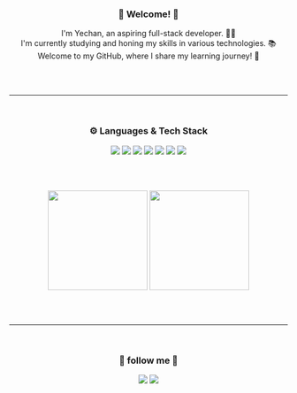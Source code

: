 <div align=center>
<h3> 🌈 Welcome! 🌈 </h3>
I'm Yechan, an aspiring full-stack developer. 👨‍💻 <br />
I'm currently studying and honing my skills in various technologies. 📚 <br />
Welcome to my GitHub, where I share my learning journey! 🚀
</div>

<br/><br/>

---

<br />

<div align=center>
<h3> ⚙️ Languages & Tech Stack </h3>
<img src="https://img.shields.io/badge/Javascript-F7DF1E?style=flat-square&logo=javascript&logoColor=black"/> <img src="https://img.shields.io/badge/Jquery-0769AD?style=flat-square&logo=jquery&logoColor=white"/> <img src="https://img.shields.io/badge/Npm-CB3837?style=flat-square&logo=npm&logoColor=white"/>
<img src="https://img.shields.io/badge/Node.js-339933?style=flat-square&logo=nodedotjs&logoColor=white"/> <img src="https://img.shields.io/badge/Express-000000?style=flat-square&logo=express&logoColor=white"/> <img src="https://img.shields.io/badge/Mysql-4479A1?style=flat-square&logo=mysql&logoColor=white"/> <img src="https://img.shields.io/badge/Sequelize-52B0E7?style=flat-square&logo=sequelize&logoColor=white"/> <br />
</div>


<br/><br/>

<div align=center>
  
<a herf="https://github.com/yeeeeechan"><img align="center" style="height:180px" src="https://streak-stats.demolab.com/?user=yeeeeechan&theme=discord_old_blurple" /></a>
<a herf="https://github.com/yeeeeechan"><img align="center" style="height:180px" src="https://github-readme-stats.vercel.app/api/top-langs/?username=yeeeeechan&layout=donut&theme=discord_old_blurple" /></a>

</div>

<br/><br/>

---

<br />
<div align=center> <h3> 🤝 follow me 🤝 </h3> 
<a href="mailto:leeyechan6@gmail.com" target="_blank"><img src="https://img.shields.io/badge/Gmail-EA4335?style=flat-square&logo=gmail&logoColor=white"/></a>
<a href="https://velog.io/@yeeeeechan" target="_blank"><img src="https://img.shields.io/badge/Velog-20C997?style=flat-square&logo=velog&logoColor=white"/></a>
</div>

<br/><br/>

